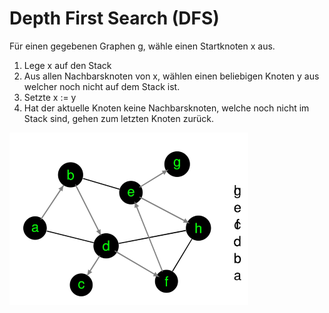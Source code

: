 # Depth First Search (DFS)

Für einen gegebenen Graphen g, wähle einen Startknoten x aus.

1. Lege x auf den Stack
2. Aus allen Nachbarsknoten von x, wählen einen beliebigen Knoten y aus welcher noch nicht auf dem Stack ist.
3. Setzte x := y
4. Hat der aktuelle Knoten keine Nachbarsknoten, welche noch nicht im Stack sind, gehen zum letzten Knoten zurück.

![DFS](images/graph_search_dfs.png)